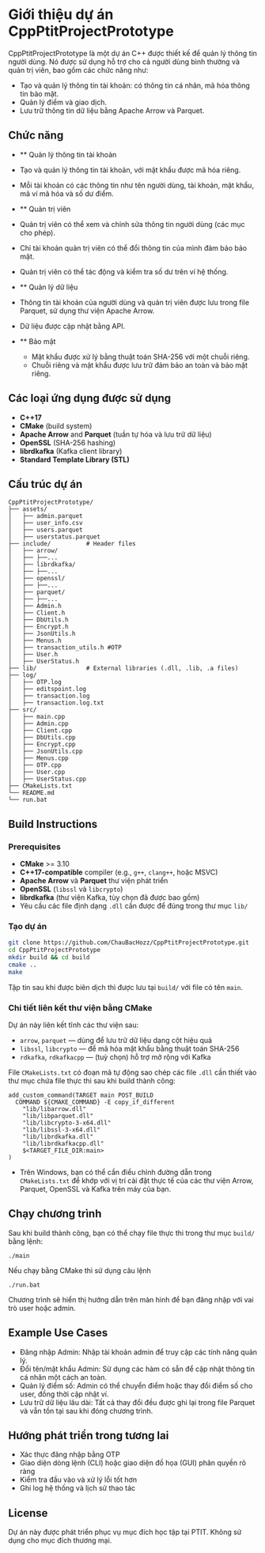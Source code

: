 # Giới thiệu dự án CppPtitProjectPrototype

CppPtitProjectPrototype là một dự án C++ được thiết kế để quản lý thông tin người dùng. Nó được sử dụng hỗ trợ cho cả người dùng bình thường và quản trị viên, bao gồm các chức năng như:
- Tạo và quản lý thông tin tài khoản: có thông tin cá nhân, mã hóa thông tin bảo mật.
- Quản lý điểm và giao dịch.
- Lưu trữ thông tin dữ liệu bằng Apache Arrow và Parquet.

##  Chức năng

-  ** Quản lý thông tin tài khoản
  - Tạo và quản lý thông tin tài khoản, với mật khẩu được mã hóa riêng.
  - Mỗi tài khoản có các thông tin như tên người dùng, tài khoản, mật khẩu, mã ví mã hóa và số dư điểm.


-  ** Quản trị viên
  - Quản trị viên có thể xem và chỉnh sửa thông tin người dùng (các mục cho phép).
  - Chỉ tài khoản quản trị viên có thể đổi thông tin của mình đảm bảo bảo mật.
  - Quản trị viên có thể tác động và kiểm tra số dư trên ví hệ thống.

-  ** Quản lý dữ liệu
  - Thông tin tài khoản của người dùng và quản trị viên được lưu trong file Parquet, sử dụng thư viện Apache Arrow.
  - Dữ liệu được cập nhật bằng API.

- ** Bảo mật
  - Mật khẩu được xử lý bằng thuật toán SHA-256 với một chuỗi riêng.
  - Chuỗi riêng và mật khẩu được lưu trữ đảm bảo an toàn và bảo mật riêng.

##  Các loại ứng dụng được sử dụng

- **C++17**
- **CMake** (build system)
- **Apache Arrow** and **Parquet** (tuần tự hóa và lưu trữ dữ liệu)
- **OpenSSL** (SHA-256 hashing)
- **librdkafka** (Kafka client library)
- **Standard Template Library (STL)**

##  Cấu trúc dự án

```
CppPtitProjectPrototype/
├── assets/
│   ├── admin.parquet
│   ├── user_info.csv
│   ├── users.parquet
│   ├── userstatus.parquet
├── include/          # Header files
│   ├── arrow/
│   ├── ├──...
│   ├── librdkafka/
│   ├── ├──...
│   ├── openssl/
│   ├── ├──...
│   ├── parquet/
│   ├── ├──...
│   ├── Admin.h
│   ├── Client.h
│   ├── DbUtils.h
│   ├── Encrypt.h
│   ├── JsonUtils.h
│   ├── Menus.h
│   ├── transaction_utils.h #OTP
│   ├── User.h
│   ├── UserStatus.h  
├── lib/              # External libraries (.dll, .lib, .a files)
├── log/
│   ├── OTP.log
│   ├── editspoint.log
│   ├── transaction.log
│   ├── transaction.log.txt
├── src/
│   ├── main.cpp
│   ├── Admin.cpp
│   ├── Client.cpp
│   ├── DbUtils.cpp
│   ├── Encrypt.cpp
│   ├── JsonUtils.cpp
│   ├── Menus.cpp
│   ├── OTP.cpp
│   ├── User.cpp
│   ├── UserStatus.cpp  
├── CMakeLists.txt
└── README.md
└── run.bat
```

##  Build Instructions

### Prerequisites

- **CMake** >= 3.10
- **C++17-compatible** compiler (e.g., `g++`, `clang++`, hoặc MSVC)
- **Apache Arrow** và **Parquet** thư viện phát triển
- **OpenSSL** (`libssl` và `libcrypto`)
- **librdkafka** (thư viện Kafka, tùy chọn đã được bao gồm)
- Yêu cầu các file định dạng `.dll` cần được để đúng trong thư mục `lib/`

### Tạo dự án

```bash
git clone https://github.com/ChauBacHozz/CppPtitProjectPrototype.git
cd CppPtitProjectPrototype
mkdir build && cd build
cmake ..
make
```

Tập tin sau khi được biên dịch thì được lưu tại `build/` với file có tên `main`.

###  Chi tiết liên kết thư viện bằng CMake

Dự án này liên kết tĩnh các thư viện sau:

- `arrow`, `parquet` — dùng để lưu trữ dữ liệu dạng cột hiệu quả
- `libssl`, `libcrypto` — để mã hóa mật khẩu bằng thuật toán SHA-256
- `rdkafka`, `rdkafkacpp` — (tuỳ chọn) hỗ trợ mở rộng với Kafka

File `CMakeLists.txt` có đoạn mã tự động sao chép các file `.dll` cần thiết vào thư mục chứa file thực thi sau khi build thành công:

```
add_custom_command(TARGET main POST_BUILD
  COMMAND ${CMAKE_COMMAND} -E copy_if_different
    "lib/libarrow.dll"
    "lib/libparquet.dll"
    "lib/libcrypto-3-x64.dll"
    "lib/libssl-3-x64.dll"
    "lib/librdkafka.dll"
    "lib/librdkafkacpp.dll"
    $<TARGET_FILE_DIR:main>
)
```

- Trên Windows, bạn có thể cần điều chỉnh đường dẫn trong `CMakeLists.txt` để khớp với vị trí cài đặt thực tế của các thư viện Arrow, Parquet, OpenSSL và Kafka trên máy của bạn.

## Chạy chương trình

Sau khi build thành công, bạn có thể chạy file thực thi trong thư mục `build/` bằng lệnh:
```
./main
```
Nếu chạy bằng CMake thì sử dụng câu lệnh 
```
./run.bat
```

Chương trình sẽ hiển thị hướng dẫn trên màn hình để bạn đăng nhập với vai trò user hoặc admin.

##  Example Use Cases

- Đăng nhập Admin: Nhập tài khoản admin để truy cập các tính năng quản lý.
- Đổi tên/mật khẩu Admin: Sử dụng các hàm có sẵn để cập nhật thông tin cá nhân một cách an toàn.
- Quản lý điểm số: Admin có thể chuyển điểm hoặc thay đổi điểm số cho user, đồng thời cập nhật ví.
- Lưu trữ dữ liệu lâu dài: Tất cả thay đổi đều được ghi lại trong file Parquet và vẫn tồn tại sau khi đóng chương trình.

##  Hướng phát triển trong tương lai

- Xác thực đăng nhập bằng OTP
- Giao diện dòng lệnh (CLI) hoặc giao diện đồ họa (GUI) phân quyền rõ ràng
- Kiểm tra đầu vào và xử lý lỗi tốt hơn
- Ghi log hệ thống và lịch sử thao tác

##  License

Dự án này được phát triển phục vụ mục đích học tập tại PTIT. Không sử dụng cho mục đích thương mại.